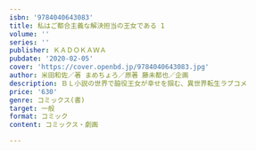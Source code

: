 ```yaml
---
isbn: '9784040643083'
title: 私はご都合主義な解決担当の王女である 1
volume: ''
series: ''
publisher: ＫＡＤＯＫＡＷＡ
pubdate: '2020-02-05'
cover: 'https://cover.openbd.jp/9784040643083.jpg'
author: 米田和佐／著 まめちょろ／原著 藤未都也／企画
description: ＢＬ小説の世界で脇役王女が幸せを掴む、異世界転生ラブコメ
price: '630'
genre: コミックス(書)
target: 一般
format: コミック
content: コミックス・劇画

---
```

